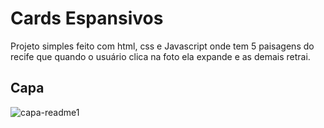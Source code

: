 # Cards Espansivos
Projeto simples feito com html, css e Javascript onde tem 5 paisagens do recife que quando o usuário clica na foto ela expande e as demais retrai.

## Capa

![capa-readme1](https://user-images.githubusercontent.com/33990151/147515854-a0743a8d-5540-4417-b140-da3b43586e6c.jpg)
